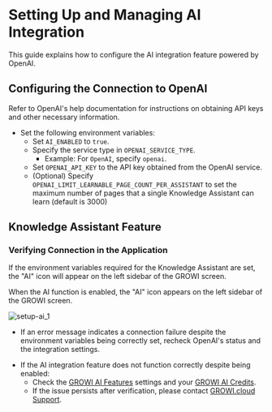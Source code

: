 # Setting Up and Managing AI Integration

This guide explains how to configure the AI integration feature powered by OpenAI.

<ContextualBlock context="docs-growi-org">

## Configuring the Connection to OpenAI

Refer to OpenAI's help documentation for instructions on obtaining API keys and other necessary information.

- Set the following environment variables:
  - Set `AI_ENABLED` to `true`.
  - Specify the service type in `OPENAI_SERVICE_TYPE`.  
    - Example: For `OpenAI`, specify `openai`.
  - Set `OPENAI_API_KEY` to the API key obtained from the OpenAI service.
  - (Optional) Specify `OPENAI_LIMIT_LEARNABLE_PAGE_COUNT_PER_ASSISTANT` to set the maximum number of pages that a single Knowledge Assistant can learn (default is 3000)

</ContextualBlock>

## Knowledge Assistant Feature

### Verifying Connection in the Application

<ContextualBlock context="docs-growi-org">

If the environment variables required for the Knowledge Assistant are set, the "AI" icon will appear on the left sidebar of the GROWI screen.

</ContextualBlock>


<ContextualBlock context="help-growi-cloud">

When the AI function is enabled, the "AI" icon appears on the left sidebar of the GROWI screen.

</ContextualBlock>

<img :src="$withBase('/assets/images/en/setup-ai_1.png')" alt="setup-ai_1">

<ContextualBlock context="docs-growi-org">

- If an error message indicates a connection failure despite the environment variables being correctly set, recheck OpenAI's status and the integration settings.

</ContextualBlock>

<ContextualBlock context="help-growi-cloud">

- If the AI integration feature does not function correctly despite being enabled:  
  - Check the [GROWI AI Features](/en/cloud/growi-ai-features.html) settings and your [GROWI AI Credits](/en/cloud/growi-ai-credit.html).  
  - If the issue persists after verification, please contact [GROWI.cloud Support](https://growi.cloud/contact).

</ContextualBlock>
